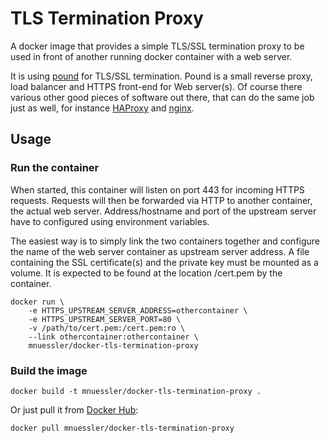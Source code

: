 # TLS Termination Proxy

A docker image that provides a simple TLS/SSL termination proxy to be
used in front of another running docker container with a web server.

It is using [pound][1] for TLS/SSL termination. Pound is a small
reverse proxy, load balancer and HTTPS front-end for Web server(s). Of
course there various other good pieces of software out there, that can
do the same job just as well, for instance [HAProxy][2] and
[nginx][3].

## Usage

### Run the container

When started, this container will listen on port 443 for incoming
HTTPS requests. Requests will then be forwarded via HTTP to another
container, the actual web server. Address/hostname and port of the
upstream server have to configured using environment variables.

The easiest way is to simply link the two containers together and
configure the name of the web server container as upstream server
address. A file containing the SSL certificate(s) and the private key
must be mounted as a volume. It is expected to be found at the
location /cert.pem by the container.

```
docker run \
    -e HTTPS_UPSTREAM_SERVER_ADDRESS=othercontainer \
    -e HTTPS_UPSTREAM_SERVER_PORT=80 \
    -v /path/to/cert.pem:/cert.pem:ro \
    --link othercontainer:othercontainer \
    mnuessler/docker-tls-termination-proxy
```

### Build the image

```
docker build -t mnuessler/docker-tls-termination-proxy .
```

Or just pull it from [Docker Hub][4]:

```
docker pull mnuessler/docker-tls-termination-proxy
```

[1]: http://www.apsis.ch/pound
[2]: http://www.haproxy.org/
[3]: http://nginx.org/
[4]: https://registry.hub.docker.com/u/mnuessler/docker-tls-termination-proxy/
